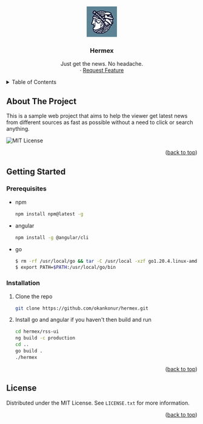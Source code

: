 <!-- Improved compatibility of back to top link: See: https://github.com/othneildrew/Best-README-Template/pull/73 -->
<a name="readme-top"></a>
<!--
*** Thanks for checking out the Best-README-Template. If you have a suggestion
*** that would make this better, please fork the repo and create a pull request
*** or simply open an issue with the tag "enhancement".
*** Don't forget to give the project a star!
*** Thanks again! Now go create something AMAZING! :D
-->



<!-- PROJECT SHIELDS -->
<!--
*** I'm using markdown "reference style" links for readability.
*** Reference links are enclosed in brackets [ ] instead of parentheses ( ).
*** See the bottom of this document for the declaration of the reference variables
*** for contributors-url, forks-url, etc. This is an optional, concise syntax you may use.
*** https://www.markdownguide.org/basic-syntax/#reference-style-links
-->


<!-- PROJECT LOGO -->
<br />
<div align="center">
  <a href="https://github.com/okankonur/hermex">
    <img src="images/logo.png" alt="Logo" width="80" height="80">
  </a>

  <h3 align="center">Hermex</h3>

  <p align="center">
    Just get the news. No headache.
    <br />
    ·
    <a href="https://github.com/okankonur/hermex/issues">Request Feature</a>
  </p>
</div>

<!-- TABLE OF CONTENTS -->
<details>
  <summary>Table of Contents</summary>
  <ol>
    <li>
      <a href="#about-the-project">About The Project</a>
    </li>
    <li>
      <a href="#getting-started">Getting Started</a>
      <ul>
        <li><a href="#prerequisites">Prerequisites</a></li>
        <li><a href="#installation">Installation</a></li>
      </ul>
    </li>
    <li><a href="#license">License</a></li>
  </ol>
</details>



<!-- ABOUT THE PROJECT -->
## About The Project

<!-- [![Hermex][product-screenshot]](https://github.com/okankonur/hermex) -->

This is a sample web project that aims to help the viewer get latest news from different sources as fast as possible without a need to click or search anything.

![MIT License][license-shield]
<p align="right">(<a href="#readme-top">back to top</a>)</p>



<!-- GETTING STARTED -->
## Getting Started


### Prerequisites

* npm
  ```sh
  npm install npm@latest -g
  ```
* angular
  ```sh
  npm install -g @angular/cli
  ```
* go
  ```sh
  $ rm -rf /usr/local/go && tar -C /usr/local -xzf go1.20.4.linux-amd64.tar.gz
  $ export PATH=$PATH:/usr/local/go/bin
  ```   

### Installation

1. Clone the repo
   ```sh
   git clone https://github.com/okankonur/hermex.git
   ```
2. Install go and angular if you haven't then build and run
   ```sh
   cd hermex/rss-ui
   ng build -c production
   cd ..
   go build .
   ./hermex
   ```

<p align="right">(<a href="#readme-top">back to top</a>)</p>


<!-- LICENSE -->
## License

Distributed under the MIT License. See `LICENSE.txt` for more information.

<p align="right">(<a href="#readme-top">back to top</a>)</p>



<!-- MARKDOWN LINKS & IMAGES -->
<!-- https://www.markdownguide.org/basic-syntax/#reference-style-links -->

[product-screenshot]: images/screenshot.png
[license-shield]: https://img.shields.io/github/license/okankonur/hermex